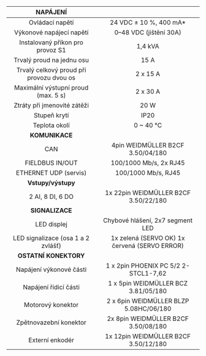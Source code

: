 | **NAPÁJENÍ** |   |
| :---: | :---: |
| Ovládací napětí | 24 VDC ± 10 %, 400 mA* |
| Výkonové napájecí napětí | 0–48 VDC (jištění 30A) |
| Instalovaný příkon pro provoz S1 | 1,4 kVA |
| Trvalý proud na jednu osu | 15 A |
| Trvalý celkový proud při provozu dvou os | 2 x 15 A |
| Maximální výstupní proud (max. 5 s) | 2 x 30 A |
| Ztráty při jmenovité zátěži | 20 W |
| Stupeň krytí | IP20 |
| Teplota okolí | 0 ~ 40 °C |
| **KOMUNIKACE** |   |
| CAN | 4pin WEIDMÜLLER  B2CF 3.50/04/180 |
| FIELDBUS IN/OUT | 100/1000 Mb/s, 2x RJ45 |
| ETHERNET UDP (servis) | 100/1000 Mb/s, RJ45 |
| **Vstupy/výstupy** |   |
| 2 AI, 8 DI, 6 DO | 1x 22pin WEIDMÜLLER  B2CF 3.50/22/180 |
| **SIGNALIZACE** |   |
| LED displej | Chybové hlášení, 2x7 segment LED |
| LED signalizace (osa 1 a 2 zvlášť) | 1x zelená (SERVO OK)  1x červená (SERVO ERROR) |
| **OSTATNÍ KONEKTORY** |   |
| Napájení výkonové části | 1 x 2pin PHOENIX PC 5/2 2-STCL1-7,62 |
| Napájení řídicí části | 1 x 5pin WEIDMÜLLER  BCZ 3.81/05/180 |
| Motorový konektor | 2 x 6pin WEIDMÜLLER  BLZP 5.08HC/06/180 |
| Zpětnovazební konektor | 2x 8pin WEIDMÜLLER  B2CF 3.50/08/180 |
| Externí enkodér | 1x 12pin WEIDMÜLLER  B2CF 3.50/12/180 |
